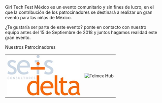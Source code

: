 Girl Tech Fest México es un evento comunitario y sin fines de lucro, en el que la contribución de los patrocinadores se destinará a realizar un gran evento para las niñas de México.

¿Te gustaría ser parte de este evento? ponte en contacto con nuestro equipo antes del 15 de Septiembre de 2018 y juntos hagamos realidad este gran evento.

Nuestros Patrocinadores 

|   |   |
|---|---|
|![6 Delta](https://raw.githubusercontent.com/girltechfestmx/girltechfestmx.github.io/master/img/Logo-6D_2.jpeg)| ![Telmex Hub](https://raw.githubusercontent.com/girltechfestmx/girltechfestmx.github.io/master/img/TelmexHub.png)|

